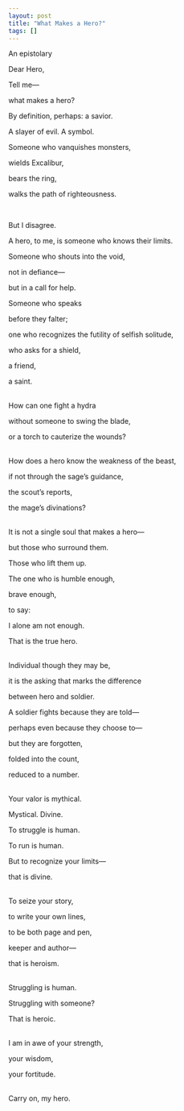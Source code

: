 ```yaml
---
layout: post
title: "What Makes a Hero?"
tags: []
---
```

An epistolary

Dear Hero,

Tell me—

what makes a hero?

By definition, perhaps: a savior.

A slayer of evil. A symbol.

Someone who vanquishes monsters,

wields Excalibur,

bears the ring,

walks the path of righteousness.


<br>

But I disagree.



A hero, to me, is someone who knows their limits.

Someone who shouts into the void,

not in defiance—

but in a call for help.

Someone who speaks

before they falter;

one who recognizes the futility of selfish solitude,

who asks for a shield,

a friend,

a saint.



<br>
How can one fight a hydra

without someone to swing the blade,

or a torch to cauterize the wounds?



<br>
How does a hero know the weakness of the beast,

if not through the sage’s guidance,

the scout’s reports,

the mage’s divinations?



<br>
It is not a single soul that makes a hero—

but those who surround them.

Those who lift them up.

The one who is humble enough,

brave enough,

to say:

I alone am not enough.

That is the true hero.



<br>
Individual though they may be,

it is the asking that marks the difference

between hero and soldier.

A soldier fights because they are told—

perhaps even because they choose to—

but they are forgotten,

folded into the count,

reduced to a number.



<br>
Your valor is mythical.

Mystical. Divine.

To struggle is human.

To run is human.

But to recognize your limits—

that is divine.


<br>
To seize your story,

to write your own lines,

to be both page and pen,

keeper and author—

that is heroism.


<br>
Struggling is human.

Struggling with someone?

That is heroic.



<br>
I am in awe of your strength,

your wisdom,

your fortitude.

<br>
Carry on, my hero.